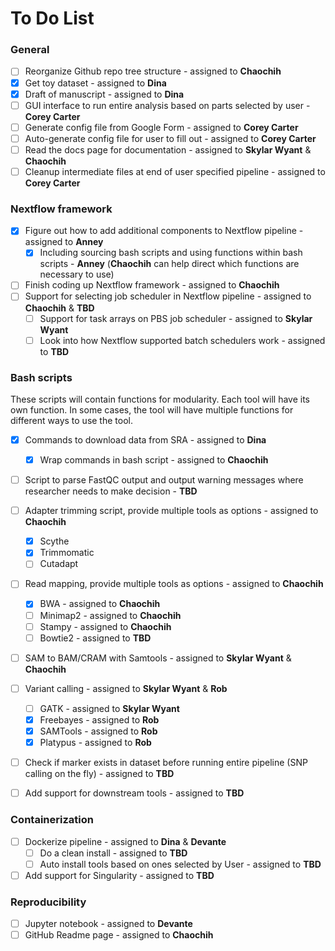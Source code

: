 # To Do List

### General

- [ ] Reorganize Github repo tree structure - assigned to **Chaochih**
- [x] Get toy dataset - assigned to **Dina**
- [x] Draft of manuscript - assigned to **Dina**
- [ ] GUI interface to run entire analysis based on parts selected by user - **Corey Carter**
- [ ] Generate config file from Google Form - assigned to **Corey Carter**
- [ ] Auto-generate config file for user to fill out - assigned to **Corey Carter**
- [ ] Read the docs page for documentation - assigned to **Skylar Wyant** & **Chaochih**
- [ ] Cleanup intermediate files at end of user specified pipeline - assigned to **Corey Carter**

### Nextflow framework

- [x] Figure out how to add additional components to Nextflow pipeline - assigned to **Anney**
    - [x] Including sourcing bash scripts and using functions within bash scripts - **Anney** (**Chaochih** can help direct which functions are necessary to use)
- [ ] Finish coding up Nextflow framework - assigned to **Chaochih**
- [ ] Support for selecting job scheduler in Nextflow pipeline - assigned to **Chaochih** & **TBD**
    - [ ] Support for task arrays on PBS job scheduler - assigned to **Skylar Wyant**
    - [ ] Look into how Nextflow supported batch schedulers work - assigned to **TBD**

### Bash scripts

These scripts will contain functions for modularity. Each tool will have its own function. In some cases, the tool will have multiple functions for different ways to use the tool.
- [x] Commands to download data from SRA - assigned to **Dina**
    - [x] Wrap commands in bash script - assigned to **Chaochih**

- [ ] Script to parse FastQC output and output warning messages where researcher needs to make decision - **TBD**

- [ ] Adapter trimming script, provide multiple tools as options - assigned to **Chaochih**
    - [x] Scythe
    - [x] Trimmomatic
    - [ ] Cutadapt

- [ ] Read mapping, provide multiple tools as options - assigned to **Chaochih**
    - [x] BWA - assigned to **Chaochih**
    - [ ] Minimap2 - assigned to **Chaochih**
    - [ ] Stampy - assigned to **Chaochih**
    - [ ] Bowtie2 - assigned to **TBD**

- [ ] SAM to BAM/CRAM with Samtools - assigned to **Skylar Wyant** & **Chaochih**

- [ ] Variant calling - assigned to **Skylar Wyant** & **Rob**
    - [ ] GATK - assigned to **Skylar Wyant**
    - [x] Freebayes - assigned to **Rob**
    - [x] SAMTools - assigned to **Rob**
    - [x] Platypus - assigned to **Rob**

- [ ] Check if marker exists in dataset before running entire pipeline (SNP calling on the fly) - assigned to **TBD**

- [ ] Add support for downstream tools - assigned to **TBD**

### Containerization

- [ ] Dockerize pipeline - assigned to **Dina** & **Devante**
    - [ ] Do a clean install - assigned to **TBD**
    - [ ] Auto install tools based on ones selected by User - assigned to **TBD**
- [ ] Add support for Singularity - assigned to **TBD**

### Reproducibility

- [ ] Jupyter notebook - assigned to **Devante**
- [ ] GitHub Readme page - assigned to **Chaochih**
